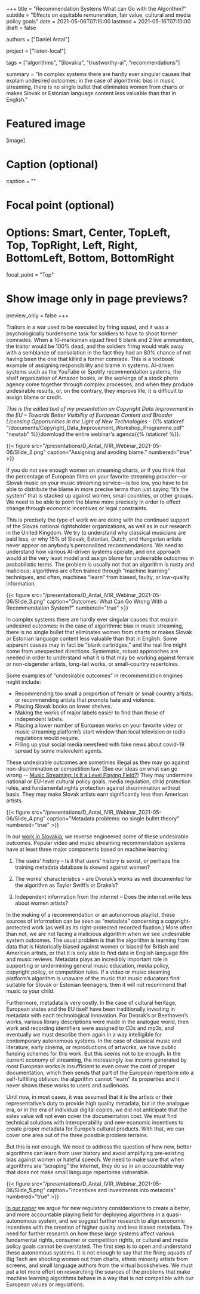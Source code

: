 +++
title = "Recommendation Systems What can Go with the Algorithm?"
subtitle = "Effects on equitable remuneration, fair value, cultural and media policy goals"
date = 2021-05-06T07:10:00
lastmod = 2021-05-16T07:10:00
draft = false

authors = ["Daniel Antal"]

project = ["listen-local"]

tags = ["algorithms", "Slovakia", "trustworthy-ai", "recommendations"]

summary = "In complex systems there are hardly ever singular causes that explain undesired outcomes; in the case of algorithmic bias in music streaming, there is no single bullet that eliminates women from charts or makes Slovak or Estonian language content less valuable than that in English."

# Featured image
[image]
  # Caption (optional)
  caption = ""

  # Focal point (optional)
  # Options: Smart, Center, TopLeft, Top, TopRight, Left, Right, BottomLeft, Bottom, BottomRight
  focal_point = "Top"

  # Show image only in page previews?
  preview_only = false
+++

Traitors in a war used to be executed by firing squad, and it was a psychologically burdensome task for soldiers to have to shoot former comrades. When a 10-marksman squad fired 8 blank and 2 live ammunition, the traitor would be 100% dead, and the soldiers firing would walk away with a semblance of consolation in the fact they had an 80% chance of not having been the one that killed a former comrade. This is a textbook example of assigning responsibility and blame in systems. AI-driven systems such as the YouTube or Spotify recommendation systems, the shelf organization of Amazon books, or the workings of a stock photo agency come together through complex processes, and when they produce undesirable results, or, on the contrary, they improve life, it is difficult to assign blame or credit.

*This is the edited text of my presentation on Copyright Data Improvement in the EU – Towards Better Visibility of European
Content and Broader Licensing Opportunities in the Light of New Technologies* - {{% staticref "/documents/Copyright_Data_Improvement_Workshop_Programme.pdf" "newtab" %}}download the entire webinar's agenda{{% /staticref %}}.

{{< figure src="/presentations/D_Antal_IVIR_Webinar_2021-05-06/Slide_2.png" caption="Assigning and avoding blame." numbered="true" >}}

If you do not see enough women on streaming charts, or if you think that the percentage of European films on your favorite streaming provider—or Slovak music on your music streaming service—is too low, you have to be able to distribute the blame in more precise terms than just saying “it’s the system” that is stacked up against women, small countries, or other groups. We need to be able to point the blame more precisely in order to effect change through economic incentives or legal constraints.

This is precisely the type of work we are doing with the continued support of the Slovak national rightsholder organizations, as well as in our research in the United Kingdom. We try to understand why classical musicians are paid less, or why 15% of Slovak, Estonian, Dutch, and Hungarian artists never appear on anybody’s personalized recommendations. We need to understand how various AI-driven systems operate, and one approach would at the very least model and assign blame for undesirable outcomes in probabilistic terms. The problem is usually not that an algorithm is nasty and malicious; algorithms are often trained through “machine learning” techniques, and often, machines “learn” from biased, faulty, or low-quality information.

{{< figure src="/presentations/D_Antal_IVIR_Webinar_2021-05-06/Slide_3.png" caption="Outcomes: What Can Go Wrong With a Recommendation System?" numbered="true" >}}

In complex systems there are hardly ever singular causes that explain undesired outcomes; in the case of algorithmic bias in music streaming, there is no single bullet that eliminates women from charts or makes Slovak or Estonian language content less valuable than that in English. Some apparent causes may in fact be “blank cartridges,” and the real fire might come from unexpected directions. Systematic, robust approaches are needed in order to understand what it is that may be working against female or non-cisgender artists, long-tail works, or small-country repertoires.

Some examples of “undesirable outcomes” in recommendation engines might include:

- Recommending too small a proportion of female or small country artists; or recommending artists that promote hate and violence.
- Placing Slovak books on lower shelves.
- Making the works of major labels easier to find than those of independent labels.
- Placing a lower number of European works on your favorite video or music streaming platform’s start window than local television or radio regulations would require.
- Filling up your social media newsfeed with fake news about covid-19 spread by some malevolent agents.

These undesirable outcomes are sometimes illegal as they may go against non-discrimination or competition law. (See our ideas on what can go wrong -- [Music Streaming: Is It a Level Playing Field?](https://dataandlyrics.com/publication/music_level_playing_field_2021/)) They may undermine national or EU-level cultural policy goals, media regulation, child protection rules, and fundamental rights protection against discrimination without basis. They may make Slovak artists earn significantly less than American artists.

{{< figure src="/presentations/D_Antal_IVIR_Webinar_2021-05-06/Slide_4.png" caption="Metadata problems: no single bullet theory" numbered="true" >}}

In our [work in Slovakia](https://dataandlyrics.com/publication/listen_local_2020/), we reverse engineered some of these undesirable outcomes. Popular video and music streaming recommendation systems have at least three major components based on machine learning:

1. The users’ history – Is it that users’ history is sexist, or perhaps the training metadata database is skewed against women?

2. The works’ characteristics – are Dvorak’s works as well documented for the algorithm as Taylor Swift’s or Drake’s?

3. Independent information from the internet – Does the internet write less about women artists?

In the making of a recommendation or an autonomous playlist, these sources of information can be seen as “metadata” concerning a copyright-protected work (as well as its right-protected recorded fixation.) More often than not, we are not facing a malicious algorithm when we see undesirable system outcomes. The usual problem is that the algorithm is learning from data that is historically biased against women or biased for British and American artists, or that it is only able to find data in English language film and music reviews. 
Metadata plays an incredibly important role in supporting or undermining general music education, media policy, copyright policy, or competition rules. If a video or music steaming platform’s algorithm is unaware of the music that music educators find suitable for Slovak or Estonian teenagers, then it will not recommend that music to your child.

Furthermore, metadata is very costly. In the case of cultural heritage, European states and the EU itself have been traditionally investing in metadata with each technological innovation. For Dvorak’s or Beethoven’s works, various library descriptions were made in the analogue world, then work and recording identifiers were assigned to CDs and mp3s, and eventually we must describe them again in a way intelligible for contemporary autonomous systems. In the case of classical music and literature, early cinema, or reproductions of artworks, we have public funding schemes for this work.  But this seems not to be enough. In the current economy of streaming, the increasingly low income generated by  most European works is insufficient to even cover the cost of proper documentation, which then sends that part of the European repertoire into a self-fulfilling oblivion: the algorithm cannot “learn” its properties and it never shows these works to users and audiences.

Until now, in most cases, it was assumed that it is the artists or their representative’s duty to provide high quality metadata, but in the analogue era, or in the era of individual digital copies, we did not anticipate that the sales value will not even cover the documentation cost. We must find technical solutions with interoperability and new economic incentives to create proper metadata for Europe’s cultural products. With that, we can cover one area out of the three possible problem terrains.

But this is not enough. We need to address the question of how new, better algorithms can learn from user history and avoid amplifying pre-existing bias against women or hateful speech. We need to make sure that when algorithms are “scraping” the internet, they do so in an accountable way that does not make small language repertoires vulnerable.

{{< figure src="/presentations/D_Antal_IVIR_Webinar_2021-05-06/Slide_5.png" caption="Incentives and investments into metadata" numbered="true" >}}

[In our paper](https://dataandlyrics.com/publication/european_visibilitiy_2021/) we argue for new regulatory considerations to create a better, and more accountable playing field for deploying algorithms in a quasi-autonomous system, and we suggest further research to align economic incentives with the creation of higher quality and less biased metadata. The need for further research on how these large systems affect various fundamental rights, consumer or competition rights, or cultural and media policy goals cannot be overstated. The first step is to open and understand these autonomous systems. It is not enough to say that the firing squads of Big Tech are shooting women out from charts, ethnic minority artists from screens, and small language authors from the virtual bookshelves. We must put a lot more effort on researching the sources of the problems that make machine learning algorithms behave in a way that is not compatible with our European values or regulations.
